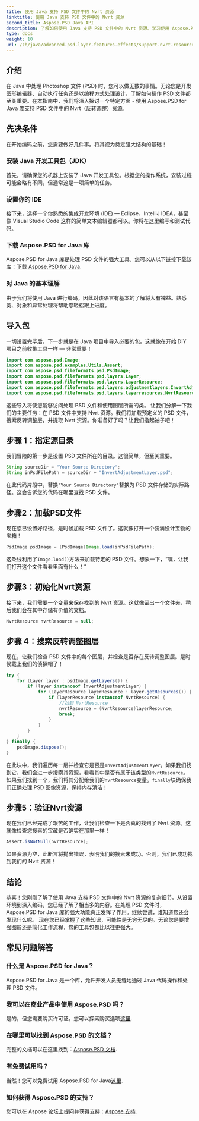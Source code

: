 ```yaml
---
title: 使用 Java 支持 PSD 文件中的 Nvrt 资源
linktitle: 使用 Java 支持 PSD 文件中的 Nvrt 资源
second_title: Aspose.PSD Java API
description: 了解如何使用 Java 支持 PSD 文件中的 Nvrt 资源。学习使用 Aspose.PSD 轻松加载文件并提取宝贵资源。
type: docs
weight: 10
url: /zh/java/advanced-psd-layer-features-effects/support-nvrt-resource-psd-files/
---
```

## 介绍
在 Java 中处理 Photoshop 文件 (PSD) 时，您可以做无数的事情。无论您是开发图形编辑器、自动执行任务还是以编程方式处理设计，了解如何操作 PSD 文件都至关重要。在本指南中，我们将深入探讨一个特定方面 - 使用 Aspose.PSD for Java 库支持 PSD 文件中的 Nvrt（反转调整）资源。
## 先决条件
在开始编码之前，您需要做好几件事。将其视为奠定强大结构的基础！
### 安装 Java 开发工具包（JDK）
首先，请确保您的机器上安装了 Java 开发工具包。根据您的操作系统，安装过程可能会略有不同，但通常这是一项简单的任务。 
### 设置你的 IDE
接下来，选择一个你熟悉的集成开发环境 (IDE) — Eclipse、IntelliJ IDEA，甚至像 Visual Studio Code 这样的简单文本编辑器都可以。你将在这里编写和测试代码。
### 下载 Aspose.PSD for Java 库
Aspose.PSD for Java 库是处理 PSD 文件的强大工具。您可以从以下链接下载该库：[下载 Aspose.PSD for Java](https://releases.aspose.com/psd/java/).
### 对 Java 的基本理解
由于我们将使用 Java 进行编码，因此对该语言有基本的了解将大有裨益。熟悉类、对象和异常处理将帮助您轻松跟上进度。
## 导入包
一切设置完毕后，下一步就是在 Java 项目中导入必要的包。这就像在开始 DIY 项目之前收集工具一样 — 非常重要！
```java
import com.aspose.psd.Image;
import com.aspose.psd.examples.Utils.Assert;
import com.aspose.psd.fileformats.psd.PsdImage;
import com.aspose.psd.fileformats.psd.layers.Layer;
import com.aspose.psd.fileformats.psd.layers.LayerResource;
import com.aspose.psd.fileformats.psd.layers.adjustmentlayers.InvertAdjustmentLayer;
import com.aspose.psd.fileformats.psd.layers.layerresources.NvrtResource;
```
这些导入将使您能够访问处理 PSD 文件和使用图层所需的类。
让我们分解一下我们的主要任务：在 PSD 文件中支持 Nvrt 资源。我们将加载预定义的 PSD 文件，搜索反转调整层，并提取 Nvrt 资源。你准备好了吗？让我们撸起袖子吧！
## 步骤 1：指定源目录
我们冒险的第一步是设置 PSD 文件所在的目录。这很简单，但至关重要。
```java
String sourceDir = "Your Source Directory";
String inPsdFilePath = sourceDir + "InvertAdjustmentLayer.psd";
```
在此代码片段中，替换`"Your Source Directory"`替换为 PSD 文件存储的实际路径。这会告诉您的代码在哪里查找 PSD 文件。
## 步骤2：加载PSD文件
现在您已设置好路径，是时候加载 PSD 文件了。这就像打开一个装满设计宝物的宝箱！
```java
PsdImage psdImage = (PsdImage)Image.load(inPsdFilePath);
```
这条线利用了`Image.load()`方法来加载特定的 PSD 文件。想象一下，“嘿，让我们打开这个文件看看里面有什么！”
## 步骤3：初始化Nvrt资源
接下来，我们需要一个变量来保存找到的 Nvrt 资源。这就像留出一个文件夹，稍后我们会在其中存储有价值的文档。
```java
NvrtResource nvrtResource = null;
```
## 步骤 4：搜索反转调整图层
现在，让我们检查 PSD 文件中的每个图层，并检查是否存在反转调整图层。是时候戴上我们的侦探帽了！
```java
try {
    for (Layer layer : psdImage.getLayers()) {
        if (layer instanceof InvertAdjustmentLayer) {
            for (LayerResource layerResource : layer.getResources()) {
                if (layerResource instanceof NvrtResource) {
                    //找到 NvrtResource
                    nvrtResource = (NvrtResource)layerResource;
                    break;
                }
            }
        }
    }
} finally {
    psdImage.dispose();
}
```
在此块中，我们遍历每一层并检查它是否是`InvertAdjustmentLayer`。如果我们找到它，我们会进一步搜索其资源，看看其中是否有属于该类型的`NvrtResource`。如果我们找到一个，我们将其分配给我们的`nvrtResource`变量。`finally`块确保我们正确处理 PSD 图像资源，保持内存清洁！
## 步骤5：验证Nvrt资源
现在我们已经完成了艰苦的工作，让我们检查一下是否真的找到了 Nvrt 资源。这就像检查您搜索的宝藏是否确实在那里一样！
```java
Assert.isNotNull(nvrtResource);
```
如果资源为空，此断言将抛出错误，表明我们的搜索未成功。否则，我们已成功找到我们的 Nvrt 资源！
## 结论
恭喜！您刚刚了解了使用 Java 支持 PSD 文件中的 Nvrt 资源的复杂细节。从设置环境到深入编码，您已经了解了相当多的内容。在处理 PSD 文件时，Aspose.PSD for Java 库的强大功能真正发挥了作用。继续尝试，谁知道您还会发现什么呢。
现在您已经掌握了这些知识，可能性是无穷无尽的。无论您是要增强图形还是简化工作流程，您的工具包都比以往更强大。
## 常见问题解答
### 什么是 Aspose.PSD for Java？
Aspose.PSD for Java 是一个库，允许开发人员无缝地通过 Java 代码操作和处理 PSD 文件。
### 我可以在商业产品中使用 Aspose.PSD 吗？
是的，但您需要购买许可证。您可以探索购买选项[这里](https://purchase.aspose.com/buy).
### 在哪里可以找到 Aspose.PSD 的文档？
完整的文档可以在这里找到：[Aspose.PSD 文档](https://reference.aspose.com/psd/java/).
### 有免费试用吗？
当然！您可以免费试用 Aspose.PSD for Java[这里](https://releases.aspose.com/).
### 如何获得 Aspose.PSD 的支持？
您可以在 Aspose 论坛上提问并获得支持：[Aspose 支持](https://forum.aspose.com/c/psd/34).